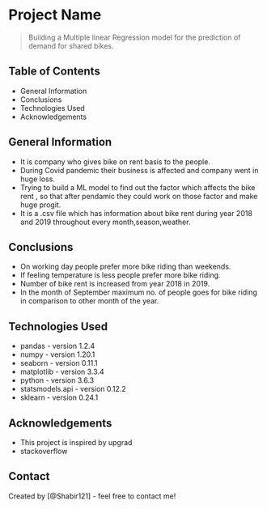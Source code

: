 # Project Name
> Building a Multiple linear Regression model for the prediction of demand for shared bikes.


## Table of Contents
* General Information
* Conclusions
* Technologies Used
* Acknowledgements 


## General Information
- It is company who gives bike on rent basis to the people.
- During Covid pandemic their business is affected and company went in huge loss. 
- Trying to build a ML model to find out the factor which affects the bike rent , so that after pendamic they could work on those factor and make huge progit.
- It is a .csv file which has information about bike rent during year 2018 and 2019 throughout every month,season,weather.


## Conclusions
- On working day people prefer more bike riding than weekends.
- If feeling temperature is less people prefer more bike riding.
- Number of bike rent is increased from year 2018 in 2019.
- In the month of September maximum no. of people goes for bike riding in comparison to other month of the year.


## Technologies Used
- pandas - version 1.2.4
- numpy - version 1.20.1
- seaborn - version 0.11.1
- matplotlib - version 3.3.4
- python - version 3.6.3
- statsmodels.api - version 0.12.2
- sklearn - version 0.24.1


## Acknowledgements
- This project is inspired by upgrad
- stackoverflow


## Contact
Created by [@Shabir121] - feel free to contact me!

